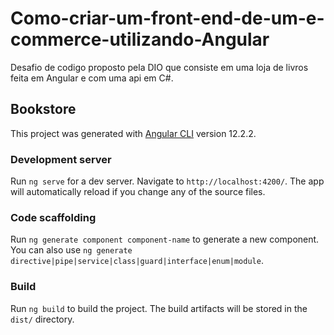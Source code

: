 # Como-criar-um-front-end-de-um-e-commerce-utilizando-Angular
Desafio de codigo proposto pela DIO que consiste em uma loja de livros feita em Angular e com uma api em C#.

## Bookstore

This project was generated with [Angular CLI](https://github.com/angular/angular-cli) version 12.2.2.

### Development server

Run `ng serve` for a dev server. Navigate to `http://localhost:4200/`. The app will automatically reload if you change any of the source files.

### Code scaffolding

Run `ng generate component component-name` to generate a new component. You can also use `ng generate directive|pipe|service|class|guard|interface|enum|module`.

### Build

Run `ng build` to build the project. The build artifacts will be stored in the `dist/` directory.
